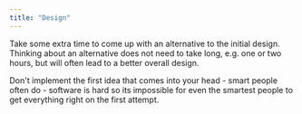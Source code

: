 ```yaml
---
title: "Design"
---
```


Take some extra time to come up with an alternative to the initial design.  Thinking about an alternative does not need to take long, e.g. one or two hours, but will often lead to a better overall design.

Don't implement the first idea that comes into your head - smart people often do - software is hard so its impossible for even the smartest people to get everything right on the first attempt.